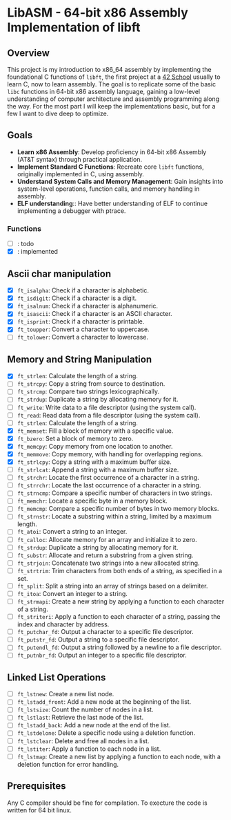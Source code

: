 # LibASM - 64-bit x86 Assembly Implementation of libft

## Overview

This project is my introduction to x86_64 assembly by implementing the foundational C functions of `libft`, the first project at a [42 School](https://42.fr/) usually to learn C, now to learn assembly. The goal is to replicate some of the basic `libc` functions in 64-bit x86 assembly language, gaining a low-level understanding of computer architecture and assembly programming along the way.
For the most part I will keep the implementations basic, but for a few I want to dive deep to optimize.
## Goals

- **Learn x86 Assembly**: Develop proficiency in 64-bit x86 Assembly (AT&T syntax) through practical application.
- **Implement Standard C Functions**: Recreate core `libft` functions, originally implemented in C, using assembly.
- **Understand System Calls and Memory Management**: Gain insights into system-level operations, function calls, and memory handling in assembly.
- **ELF understanding**:: Have better understanding of ELF to continue implementing a debugger with ptrace.

### Functions
- [ ] : todo
- [x] : implemented

## Ascii char manipulation
- [x] `ft_isalpha`: Check if a character is alphabetic.
- [x] `ft_isdigit`: Check if a character is a digit.
- [x] `ft_isalnum`: Check if a character is alphanumeric.
- [x] `ft_isascii`: Check if a character is an ASCII character.
- [x] `ft_isprint`: Check if a character is printable.
- [x] `ft_toupper`: Convert a character to uppercase.
- [ ] `ft_tolower`: Convert a character to lowercase.

## Memory and String Manipulation

- [x] `ft_strlen`: Calculate the length of a string.
- [ ] `ft_strcpy`: Copy a string from source to destination.
- [ ] `ft_strcmp`: Compare two strings lexicographically.
- [ ] `ft_strdup`: Duplicate a string by allocating memory for it.
- [ ] `ft_write`: Write data to a file descriptor (using the system call).
- [ ] `ft_read`: Read data from a file descriptor (using the system call).
- [ ] `ft_strlen`: Calculate the length of a string.
- [x] `ft_memset`: Fill a block of memory with a specific value.
- [x] `ft_bzero`: Set a block of memory to zero.
- [x] `ft_memcpy`: Copy memory from one location to another.
- [x] `ft_memmove`: Copy memory, with handling for overlapping regions.
- [x] `ft_strlcpy`: Copy a string with a maximum buffer size.
- [ ] `ft_strlcat`: Append a string with a maximum buffer size.
- [ ] `ft_strchr`: Locate the first occurrence of a character in a string.
- [ ] `ft_strrchr`: Locate the last occurrence of a character in a string.
- [ ] `ft_strncmp`: Compare a specific number of characters in two strings.
- [ ] `ft_memchr`: Locate a specific byte in a memory block.
- [ ] `ft_memcmp`: Compare a specific number of bytes in two memory blocks.
- [ ] `ft_strnstr`: Locate a substring within a string, limited by a maximum length.
- [ ] `ft_atoi`: Convert a string to an integer.
- [ ] `ft_calloc`: Allocate memory for an array and initialize it to zero.
- [ ] `ft_strdup`: Duplicate a string by allocating memory for it.
- [ ] `ft_substr`: Allocate and return a substring from a given string.
- [ ] `ft_strjoin`: Concatenate two strings into a new allocated string.
- [ ] `ft_strtrim`: Trim characters from both ends of a string, as specified in a set.
- [ ] `ft_split`: Split a string into an array of strings based on a delimiter.
- [ ] `ft_itoa`: Convert an integer to a string.
- [ ] `ft_strmapi`: Create a new string by applying a function to each character of a string.
- [ ] `ft_striteri`: Apply a function to each character of a string, passing the index and character by address.
- [ ] `ft_putchar_fd`: Output a character to a specific file descriptor.
- [ ] `ft_putstr_fd`: Output a string to a specific file descriptor.
- [ ] `ft_putendl_fd`: Output a string followed by a newline to a file descriptor.
- [ ] `ft_putnbr_fd`: Output an integer to a specific file descriptor.

## Linked List Operations
- [ ] `ft_lstnew`: Create a new list node.
- [ ] `ft_lstadd_front`: Add a new node at the beginning of the list.
- [ ] `ft_lstsize`: Count the number of nodes in a list.
- [ ] `ft_lstlast`: Retrieve the last node of the list.
- [ ] `ft_lstadd_back`: Add a new node at the end of the list.
- [ ] `ft_lstdelone`: Delete a specific node using a deletion function.
- [ ] `ft_lstclear`: Delete and free all nodes in a list.
- [ ] `ft_lstiter`: Apply a function to each node in a list.
- [ ] `ft_lstmap`: Create a new list by applying a function to each node, with a deletion function for error handling.

## Prerequisites
Any C compiler should be fine for compilation. To execture the code is written for 64 bit linux.
